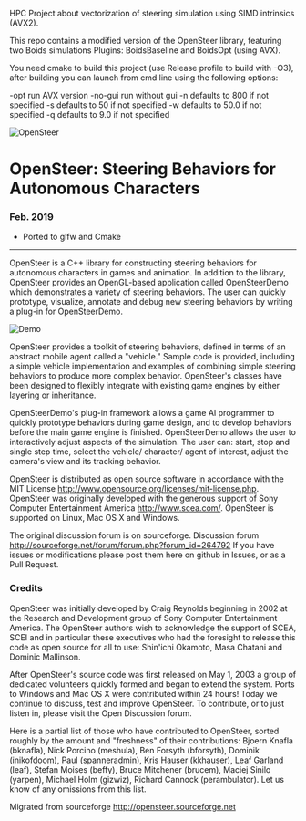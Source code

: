 HPC Project about vectorization of steering simulation using SIMD intrinsics (AVX2).

This repo contains a modified version of the OpenSteer library, featuring two Boids simulations Plugins: BoidsBaseline and BoidsOpt (using AVX).

You need cmake to build this project (use Release profile to build with -O3), after building you can launch from cmd line using the following options:

  -opt                              run AVX version
  -no-gui                           run without gui
  -n <number-of-agents>             defaults to 800 if not specified
  -s <number-of-steps>              defaults to 50 if not specified
  -w <simulation-world-radius>      defaults to 50.0 if not specified
  -q <neighborhood-query-radius>    defaults to 9.0 if not specified


![OpenSteer](doc/images/beta_250a.gif)

# OpenSteer: Steering Behaviors for Autonomous Characters 

### Feb. 2019

- Ported to glfw and Cmake

----------------

OpenSteer is a C++ library for constructing steering behaviors for autonomous characters in games and animation. 
In addition to the library, OpenSteer provides an OpenGL-based application called OpenSteerDemo which 
demonstrates a variety of steering behaviors. The user can quickly prototype, visualize, 
annotate and debug new steering behaviors by writing a plug-in for OpenSteerDemo.

![Demo](doc/images/typical_SteerTest.png)

OpenSteer provides a toolkit of steering behaviors, defined in terms of an abstract mobile agent called 
a "vehicle." Sample code is provided, including a simple vehicle implementation and examples of combining 
simple steering behaviors to produce more complex behavior. OpenSteer's classes have been designed to flexibly 
integrate with existing game engines by either layering or inheritance. 

OpenSteerDemo's plug-in framework allows a game AI programmer to quickly prototype behaviors during game 
design, and to develop behaviors before the main game engine is finished. OpenSteerDemo allows the user 
to interactively adjust aspects of the simulation. The user can: start, stop and single step time, select 
the vehicle/ character/ agent of interest, adjust the camera's view and its tracking behavior.

OpenSteer is distributed as open source software in accordance with the MIT 
License http://www.opensource.org/licenses/mit-license.php. OpenSteer was originally developed with the
generous  support of Sony Computer Entertainment America http://www.scea.com/. OpenSteer is supported
on Linux, Mac OS X and Windows.

The original discussion forum is on sourceforge. Discussion forum http://sourceforge.net/forum/forum.php?forum_id=264792
If you have issues or modifications please post them here on github in Issues, or as a Pull Request.

### Credits

OpenSteer was initially developed by Craig Reynolds beginning in 2002 at the Research and Development 
group of Sony Computer Entertainment America. The OpenSteer authors wish to acknowledge the support 
of SCEA, SCEI and in particular these executives who had the foresight to release this code as 
open source for all to use: Shin'ichi Okamoto, Masa Chatani and Dominic Mallinson.

After OpenSteer's source code was first released on May 1, 2003 a group of dedicated volunteers 
quickly formed and began to extend the system. Ports to Windows and Mac OS X were contributed within 
24 hours! Today we continue to discuss, test and improve OpenSteer. To contribute, or to just listen in, 
please visit the Open Discussion forum.

Here is a partial list of those who have contributed to OpenSteer, sorted roughly by the amount 
and "freshness" of their contributions: Bjoern Knafla (bknafla), Nick Porcino (meshula), 
Ben Forsyth (bforsyth), Dominik (inikofdoom), Paul (spanneradmin), Kris Hauser (kkhauser), 
Leaf Garland (leaf), Stefan Moises (beffy), Bruce Mitchener (brucem), Maciej Sinilo (yarpen), 
Michael Holm (gizwiz), Richard Cannock (perambulator).  Let us know of any omissions from this list.

Migrated from sourceforge http://opensteer.sourceforge.net



